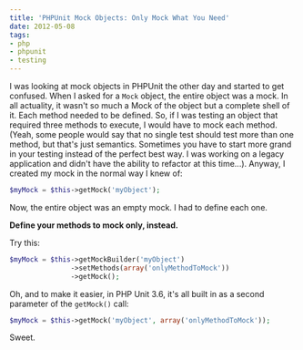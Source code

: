 ```yaml
---
title: 'PHPUnit Mock Objects: Only Mock What You Need'
date: 2012-05-08
tags:
- php
- phpunit
- testing
---
```

I was looking at mock objects in PHPUnit the other day and started to get confused.  When I asked for a `Mock` object, the entire object was a mock.  In all actuality, it wasn't so much a Mock of the object but a complete shell of it.  Each method needed to be defined.  So, if I was testing an object that required three methods to execute, I would have to mock each method.  (Yeah, some people would say that no single test should test more than one method, but that's just semantics.  Sometimes you have to start more grand in your testing instead of the perfect best way.  I was working on a legacy application and didn't have the ability to refactor at this time...).  Anyway, I created my mock in the normal way I knew of:

<!--more-->

```php
$myMock = $this->getMock('myObject');
```

Now, the entire object was an empty mock.  I had to define each one.  

**Define your methods to mock only, instead.**

Try this:

```php
$myMock = $this->getMockBuilder('myObject')
               ->setMethods(array('onlyMethodToMock'))
               ->getMock();
```

Oh, and to make it easier, in PHP Unit 3.6, it's all built in as a second parameter of the `getMock()` call:

```php
$myMock = $this->getMock('myObject', array('onlyMethodToMock'));
```

Sweet.
